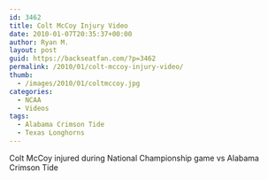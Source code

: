 ```yaml
---
id: 3462
title: Colt McCoy Injury Video
date: 2010-01-07T20:35:37+00:00
author: Ryan M.
layout: post
guid: https://backseatfan.com/?p=3462
permalink: /2010/01/colt-mccoy-injury-video/
thumb:
  - /images/2010/01/coltmccoy.jpg
categories:
  - NCAA
  - Videos
tags:
  - Alabama Crimson Tide
  - Texas Longhorns
---
```


<div class="entry">
  <p>
  </p>

  <p>
    Colt McCoy injured during National Championship game vs Alabama Crimson Tide
  </p>
</div>
